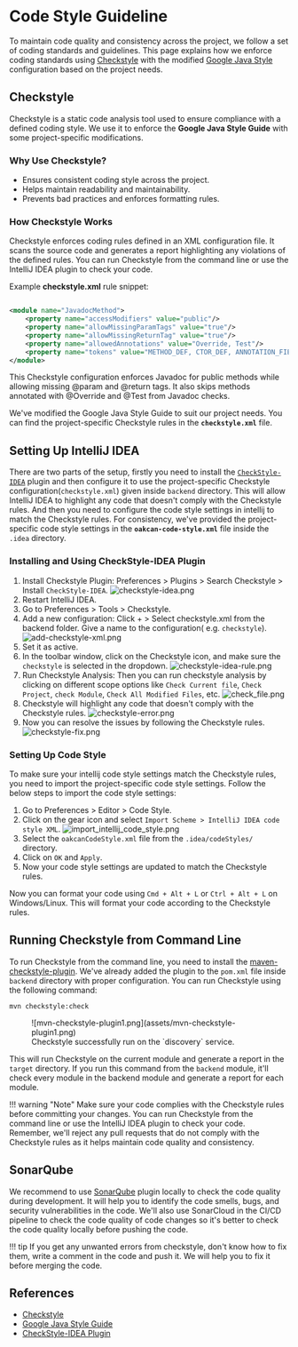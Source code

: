 # Code Style Guideline

To maintain code quality and consistency across the project, we follow a set of coding standards and guidelines. This
page explains how we enforce coding standards using [Checkstyle](https://checkstyle.org/) with the
modified [Google Java Style](https://google.github.io/styleguide/javaguide.html) configuration based on the project
needs.

## Checkstyle

Checkstyle is a static code analysis tool used to ensure compliance with a defined coding style. We use it to enforce
the **Google Java Style Guide** with some project-specific modifications.

### Why Use Checkstyle?

- Ensures consistent coding style across the project.
- Helps maintain readability and maintainability.
- Prevents bad practices and enforces formatting rules.

### How Checkstyle Works

Checkstyle enforces coding rules defined in an XML configuration file. It scans the source code and generates a report
highlighting any violations of the defined rules. You can run Checkstyle from the command line or use the IntelliJ IDEA
plugin to check your code.

Example **checkstyle.xml** rule snippet:

```xml

<module name="JavadocMethod">
    <property name="accessModifiers" value="public"/>
    <property name="allowMissingParamTags" value="true"/>
    <property name="allowMissingReturnTag" value="true"/>
    <property name="allowedAnnotations" value="Override, Test"/>
    <property name="tokens" value="METHOD_DEF, CTOR_DEF, ANNOTATION_FIELD_DEF"/>
</module>
```

This Checkstyle configuration enforces Javadoc for public methods while allowing missing @param and @return tags. It
also skips methods annotated with @Override and @Test from Javadoc checks.

We've modified the Google Java Style Guide to suit our project needs. You can find the project-specific Checkstyle rules
in the **`checkstyle.xml`** file.

## Setting Up IntelliJ IDEA

There are two parts of the setup, firstly you need to install the
[`CheckStyle-IDEA`](https://plugins.jetbrains.com/plugin/1065-checkstyle-idea) plugin and then configure it to use the
project-specific Checkstyle configuration(`checkstyle.xml`) given inside `backend` directory. This will allow IntelliJ
IDEA to highlight any code that doesn't comply with the Checkstyle rules.
And then you need to configure the code style settings in intellij to match the Checkstyle rules. For consistency, we've
provided
the project-specific code style settings in the **`oakcan-code-style.xml`** file inside the `.idea` directory.

### Installing and Using CheckStyle-IDEA Plugin

1. Install Checkstyle Plugin: Preferences > Plugins > Search Checkstyle > Install `CheckStyle-IDEA`.
   ![checkstyle-idea.png](assets/checkstyle-idea.png)
2. Restart IntelliJ IDEA.
3. Go to Preferences > Tools > Checkstyle.
4. Add a new configuration: Click + > Select checkstyle.xml from the backend folder. Give a name to the configuration(
   e.g. `checkstyle`).
   ![add-checkstyle-xml.png](assets/add-checkstyle-xml.png)
5. Set it as active.
6. In the toolbar window, click on the Checkstyle icon, and make sure the `checkstyle` is selected in the dropdown.
   ![checkstyle-idea-rule.png](assets/checkstyle-idea-rule.png)
7. Run Checkstyle Analysis: Then you can run checkstyle analysis by clicking on different scope options like
   `Check Current file`, `Check Project`, `check Module`, `Check All Modified Files`, etc.
   ![check_file.png](assets/check_file.png)
8. Checkstyle will highlight any code that doesn't comply with the Checkstyle rules.
   ![checkstyle-error.png](assets/checkstyle-error.png)
9. Now you can resolve the issues by following the Checkstyle rules.
   ![checkstyle-fix.png](assets/checkstyle-fix.png)

### Setting Up Code Style

To make sure your intellij code style settings match the Checkstyle rules, you need to import the project-specific code
style settings. Follow the below steps to import the code style settings:

1. Go to Preferences > Editor > Code Style.
2. Click on the gear icon and select `Import Scheme > IntelliJ IDEA code style XML`.
   ![import_intellij_code_style.png](assets/import_intellij_code_style.png)
3. Select the `oakcanCodeStyle.xml` file from the `.idea/codeStyles/` directory.
4. Click on `OK` and `Apply`.
5. Now your code style settings are updated to match the Checkstyle rules.

Now you can format your code using `Cmd + Alt + L` or `Ctrl + Alt + L` on Windows/Linux. This will format your code
according to the Checkstyle rules.

## Running Checkstyle from Command Line

To run Checkstyle from the command line, you need to install
the [maven-checkstyle-plugin](https://maven.apache.org/plugins/maven-checkstyle-plugin/usage.html). We've already added
the plugin to the `pom.xml` file inside `backend` directory with proper configuration. You can run Checkstyle using the following command:

```shell
mvn checkstyle:check
```

<figure markdown="span">
![mvn-checkstyle-plugin1.png](assets/mvn-checkstyle-plugin1.png)
<figcaption>Checkstyle successfully run on the `discovery` service.</figcaption>
</figure>

This will run Checkstyle on the current module and generate a report in the `target` directory. If you run this command
from the `backend` module, it'll check every module in the backend module and generate a report for each module.

!!! warning "Note"
      Make sure your code complies with the Checkstyle rules before committing your changes. You can run Checkstyle from
      the command line or use the IntelliJ IDEA plugin to check your code. Remember, we'll reject any pull requests that do
      not comply with the Checkstyle rules as it helps maintain code quality and consistency.

## SonarQube

We recommend to use [SonarQube](https://plugins.jetbrains.com/plugin/7973-sonarqube-for-ide) plugin locally to check the
code quality during development. It will help you to identify the code smells, bugs, and security vulnerabilities in the
code. We'll also use SonarCloud in the CI/CD pipeline to check the code quality of code changes so it's better to check the
code quality locally before pushing the code.

!!! tip
      If you get any unwanted errors from checkstyle, don't know how to fix them, write a comment in the code and push it. We
      will help you to fix it before merging the code.


## References

- [Checkstyle](https://checkstyle.org/)
- [Google Java Style Guide](https://google.github.io/styleguide/javaguide.html)
- [CheckStyle-IDEA Plugin](https://plugins.jetbrains.com/plugin/1065-checkstyle-idea)


